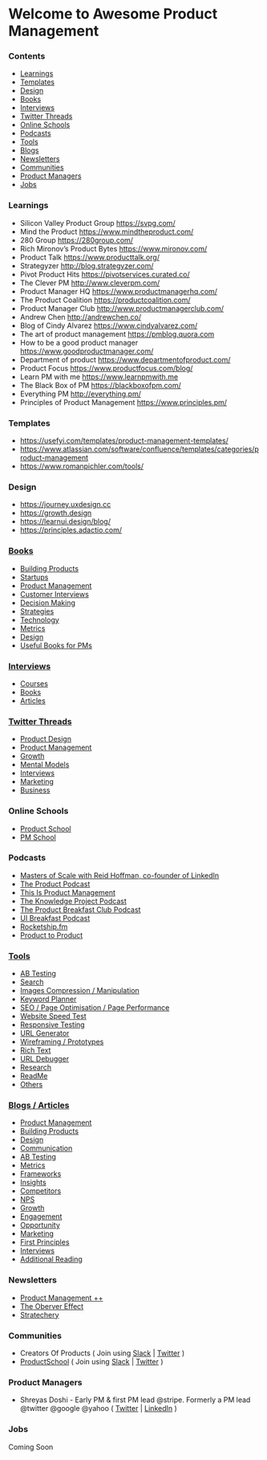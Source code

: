 # Welcome to Awesome Product Management


### Contents 
* [Learnings](#learnings)
* [Templates](#templates)
* [Design](#design)
* [Books](#books)
* [Interviews](#interviews)
* [Twitter Threads](#twitter-threads)
* [Online Schools](#online-schools)
* [Podcasts](#podcasts)
* [Tools](#tools)
* [Blogs](#blogs)
* [Newsletters](#newsletters)
* [Communities](#communities)
* [Product Managers](#product-managers)
* [Jobs](#jobs)



### Learnings
* Silicon Valley Product Group https://svpg.com/
* Mind the Product https://www.mindtheproduct.com/
* 280 Group https://280group.com/
* Rich Mironov’s Product Bytes https://www.mironov.com/
* Product Talk https://www.producttalk.org/
* Strategyzer http://blog.strategyzer.com/
* Pivot Product Hits https://pivotservices.curated.co/
* The Clever PM http://www.cleverpm.com/
* Product Manager HQ https://www.productmanagerhq.com/
* The Product Coalition https://productcoalition.com/
* Product Manager Club http://www.productmanagerclub.com/
* Andrew Chen http://andrewchen.co/
* Blog of Cindy Alvarez https://www.cindyalvarez.com/
* The art of product management https://pmblog.quora.com
* How to be a good product manager https://www.goodproductmanager.com/
* Department of product https://www.departmentofproduct.com/
* Product Focus https://www.productfocus.com/blog/
* Learn PM with me https://www.learnpmwith.me
* The Black Box of PM https://blackboxofpm.com/
* Everything PM http://everything.pm/
* Principles of Product Management https://www.principles.pm/

### Templates 
* https://usefyi.com/templates/product-management-templates/
* https://www.atlassian.com/software/confluence/templates/categories/product-management
* https://www.romanpichler.com/tools/


### Design
* https://journey.uxdesign.cc
* https://growth.design
* https://learnui.design/blog/
* https://principles.adactio.com/

### [Books](/books)
- [Building Products](/books/#building-products)
- [Startups](/books/#startups)
- [Product Management](/books/#product-management)
- [Customer Interviews](/books/#customer-interviews)
- [Decision Making](/books/#metrics)
- [Strategies](/books/#blogs)
- [Technology](/books/#newsletter)
- [Metrics](/books/#growth)
- [Design](/books/#communities)
- [Useful Books for PMs](/books/#product-managers)

### [Interviews](/interviews)
* [Courses](/interviews#courses)
* [Books](/interviews#books)
* [Articles](/interviews#articles)

### [Twitter Threads](/threads)
* [Product Design](/threads/#product-design)
* [Product Management](/threads/#product-management)
* [Growth](/threads/#growth)
* [Mental Models](/threads/#mental-models)
* [Interviews](/threads/#interviews)
* [Marketing](/threads/#marketing)
* [Business](/threads/#business)

### Online Schools 
* [Product School](https://www.productschool.com)
* [PM School](https://pmschool.io)

### Podcasts
* [Masters of Scale with Reid Hoffman, co-founder of LinkedIn](https://mastersofscale.com/)
* [The Product Podcast](https://www.productschool.com/product-podcast/)
* [This Is Product Management](https://www.thisisproductmanagement.com/)
* [The Knowledge Project Podcast](https://fs.blog/knowledge-project/)
* [The Product Breakfast Club Podcast](https://www.productbreakfastclub.com/)
* [UI Breakfast Podcast](https://uibreakfast.com/category/podcast/)
* [Rocketship.fm](https://rocketship.fm/)
* [Product to Product](https://roadmunk.com/product-to-product-podcast)

### [Tools](/tools)
* [AB Testing](/tools/#ab-testing)
* [Search](/tools/#search)
* [Images Compression / Manipulation ](/tools/#images)
* [Keyword Planner](/tools/#keyword-planner)
* [SEO / Page Optimisation / Page Performance ](/tools/#seo)
* [Website Speed Test](/tools/#website-speed-test)
* [Responsive Testing](/tools/#responsive-testing)
* [URL Generator](/tools/#url-generator)
* [Wireframing / Prototypes ](/tools/#wireframing)
* [Rich Text](/tools/#rich-text)
* [URL Debugger](/tools/#url-debugger)
* [Research](/tools/#research)
* [ReadMe](/tools/#readme)
* [Others](/tools/#others)

### [Blogs / Articles ](/blogs)
* [Product Management](/blogs/#product-management)
* [Building Products](/blogs/#building-products)
* [Design](/blogs/#design)
* [Communication](/blogs/#communication)
* [AB Testing](/blogs/#ab-testing)
* [Metrics](/blogs/#metrics)
* [Frameworks](/blogs/#frameworks)
* [Insights](/blogs/#insights)
* [Competitors](/blogs/#competitors)
* [NPS](/blogs/#nps)
* [Growth](/blogs/#growth)
* [Engagement](/blogs/#engagement)
* [Opportunity](/blogs/#opportunity)
* [Marketing](/blogs/#marketing)
* [First Principles](/blogs/#first-principles)
* [Interviews](/blogs/#interviews)
* [Additional Reading](/blogs/#additional-reading)

### Newsletters
* [Product Management ++](https://turnaround.substack.com/p/product-management-)
* [The Oberver Effect](https://www.theobservereffect.org/)
* [Stratechery](https://stratechery.com/)

### Communities 
* Creators Of Products ( Join using [Slack](https://app.slack.com/client/T011LL6FGGG)  | [Twitter](https://twitter.com/CreatorsOfProd)  )
* [ProductSchool](https://www.productschool.com/) ( Join using [Slack](https://www.productschool.com/slack-community/)  | [Twitter](https://twitter.com/productschool)  )


### Product Managers 
* Shreyas Doshi -  Early PM & first PM lead @stripe. Formerly a PM lead @twitter @google @yahoo
 ( [Twitter](https://twitter.com/shreyas) |  [LinkedIn](https://www.linkedin.com/in/shreyasdoshi/) )

### Jobs
Coming Soon




































